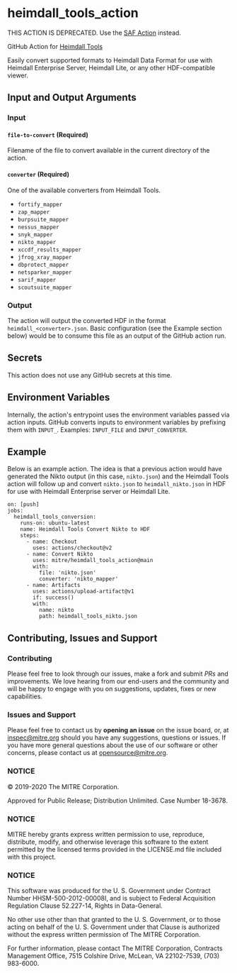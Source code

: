 # heimdall_tools_action
THIS ACTION IS DEPRECATED. Use the [SAF Action](https://github.com/marketplace/actions/saf-cli-action) instead.

GitHub Action for [Heimdall Tools](https://github.com/mitre/heimdall_tools)

Easily convert supported formats to Heimdall Data Format for use with Heimdall Enterprise Server, Heimdall Lite, or any other HDF-compatible viewer.


## Input and Output Arguments
### Input
#### `file-to-convert` (Required)

Filename of the file to convert available in the current directory of the action.

#### `converter` (Required)

One of the available converters from Heimdall Tools.

* `fortify_mapper`
* `zap_mapper`
* `burpsuite_mapper`
* `nessus_mapper`
* `snyk_mapper`
* `nikto_mapper`
* `xccdf_results_mapper`
* `jfrog_xray_mapper`
* `dbprotect_mapper`
* `netsparker_mapper`
* `sarif_mapper`
* `scoutsuite_mapper`

### Output

The action will output the converted HDF in the format `heimdall_<converter>.json`. Basic configuration (see the Example section below) would be to consume this file as an output of the GitHub action run.

## Secrets

This action does not use any GitHub secrets at this time.

## Environment Variables

Internally, the action's entrypoint uses the environment variables passed via action inputs. GitHub converts inputs to environment variables by prefixing them with `INPUT_`. Examples: `INPUT_FILE` and `INPUT_CONVERTER`.

## Example

Below is an example action. The idea is that a previous action would have generated the Nikto output (in this case, `nikto.json`) and the Heimdall Tools action will follow up and convert `nikto.json` to `heimdall_nikto.json` in HDF for use with Heimdall Enterprise server or Heimdall Lite.

```
on: [push]
jobs:
  heimdall_tools_conversion:
    runs-on: ubuntu-latest
    name: Heimdall Tools Convert Nikto to HDF
    steps:
      - name: Checkout
        uses: actions/checkout@v2
      - name: Convert Nikto
        uses: mitre/heimdall_tools_action@main
        with:
          file: 'nikto.json'
          converter: 'nikto_mapper'
      - name: Artifacts
        uses: actions/upload-artifact@v1
        if: success()
        with:
          name: nikto
          path: heimdall_tools_nikto.json
```

## Contributing, Issues and Support

### Contributing

Please feel free to look through our issues, make a fork and submit _PRs_ and improvements. We love hearing from our end-users and the community and will be happy to engage with you on suggestions, updates, fixes or new capabilities.

### Issues and Support

Please feel free to contact us by **opening an issue** on the issue board, or, at [inspec@mitre.org](mailto:inspec@mitre.org) should you have any suggestions, questions or issues. If you have more general questions about the use of our software or other concerns, please contact us at [opensource@mitre.org](mailto:opensource@mitre.org).

### NOTICE

© 2019-2020 The MITRE Corporation.

Approved for Public Release; Distribution Unlimited. Case Number 18-3678.

### NOTICE

MITRE hereby grants express written permission to use, reproduce, distribute, modify, and otherwise leverage this software to the extent permitted by the licensed terms provided in the LICENSE.md file included with this project.

### NOTICE

This software was produced for the U. S. Government under Contract Number HHSM-500-2012-00008I, and is subject to Federal Acquisition Regulation Clause 52.227-14, Rights in Data-General.

No other use other than that granted to the U. S. Government, or to those acting on behalf of the U. S. Government under that Clause is authorized without the express written permission of The MITRE Corporation.

For further information, please contact The MITRE Corporation, Contracts Management Office, 7515 Colshire Drive, McLean, VA 22102-7539, (703) 983-6000.
